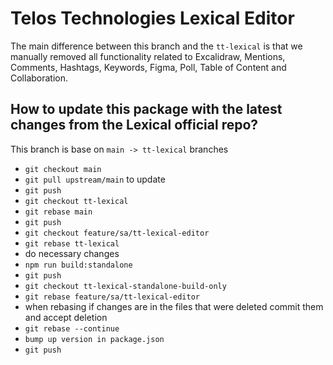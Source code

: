 # Telos Technologies Lexical Editor

The main difference between this branch and the `tt-lexical` is that we manually removed all functionality related to Excalidraw, Mentions, Comments, Hashtags, Keywords, Figma, Poll, Table of Content and Collaboration.

## How to update this package with the latest changes from the Lexical official repo?

This branch is base on `main -> tt-lexical` branches

- `git checkout main`
- `git pull upstream/main` to update
- `git push`
- `git checkout tt-lexical`
- `git rebase main`
- `git push`
- `git checkout feature/sa/tt-lexical-editor`
- `git rebase tt-lexical`
- do necessary changes
- `npm run build:standalone`
- `git push`
- `git checkout tt-lexical-standalone-build-only`
- `git rebase feature/sa/tt-lexical-editor`
- when rebasing if changes are in the files that were deleted commit them and accept deletion
- `git rebase --continue`
- `bump up version in package.json`
- `git push`
